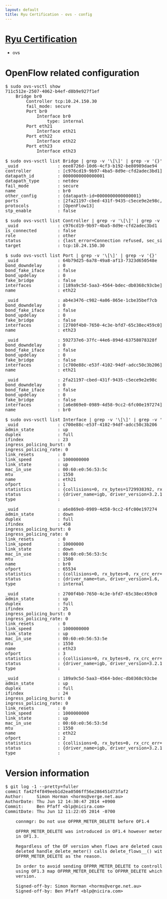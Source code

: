 ```yaml
---
layout: default
title: Ryu Certification - ovs - config
---
```

# [Ryu Certification](http://osrg.github.io/ryu/certification.html)
* ovs 

# OpenFlow related configuration
<pre>
$ sudo ovs-vsctl show
711c512e-2507-4062-b4ef-d8b9e927f1ef
    Bridge br0
        Controller tcp:10.24.150.30
        fail_mode: secure
        Port br0
            Interface br0
                type: internal
        Port eth21
            Interface eth21
        Port eth22
            Interface eth22
        Port eth23
            Interface eth23

$ sudo ovs-vsctl list Bridge | grep -v '\[\]' | grep -v '{}'
_uuid               : eee8726d-10d6-4cf3-b192-be80989dae94
controller          : [c976cd19-9b97-4ba5-8d9e-cfd2adec3bd1]
datapath_id         : 0000000000000001
datapath_type       : netdev
fail_mode           : secure
name                : br0
other_config        : {datapath-id=0000000000000001}
ports               : [2fa21197-cbed-431f-9435-c5ece9e2e98c, 592737e6-37fc-44e6-894d-63758078328f, 64b79d25-6a78-49a8-af13-7323d650548e, ab4e3476-c982-4a06-865e-1cbe35bef7cb]
protocols           : [OpenFlow13]
stp_enable          : false

$ sudo ovs-vsctl list Controller | grep -v '\[\]' | grep -v '{}'
_uuid               : c976cd19-9b97-4ba5-8d9e-cfd2adec3bd1
is_connected        : false
role                : other
status              : {last_error=Connection refused, sec_since_connect=972, sec_since_disconnect=1, state=BACKOFF}
target              : tcp:10.24.150.30

$ sudo ovs-vsctl list Port | grep -v '\[\]' | grep -v '{}'
_uuid               : 64b79d25-6a78-49a8-af13-7323d650548e
bond_downdelay      : 0
bond_fake_iface     : false
bond_updelay        : 0
fake_bridge         : false
interfaces          : [189a9c5d-5aa3-4564-bdec-db0368c93cbe]
name                : eth22

_uuid               : ab4e3476-c982-4a06-865e-1cbe35bef7cb
bond_downdelay      : 0
bond_fake_iface     : false
bond_updelay        : 0
fake_bridge         : false
interfaces          : [2700f4b0-7650-4c3e-bfd7-65c38ec459c0]
name                : eth23

_uuid               : 592737e6-37fc-44e6-894d-63758078328f
bond_downdelay      : 0
bond_fake_iface     : false
bond_updelay        : 0
fake_bridge         : false
interfaces          : [c700e88c-e53f-4102-94df-adcc50c3b206]
name                : eth21

_uuid               : 2fa21197-cbed-431f-9435-c5ece9e2e98c
bond_downdelay      : 0
bond_fake_iface     : false
bond_updelay        : 0
fake_bridge         : false
interfaces          : [a6e869e0-0989-4d58-9cc2-6fc00e197274]
name                : br0

$ sudo ovs-vsctl list Interface | grep -v '\[\]' | grep -v '{}'
_uuid               : c700e88c-e53f-4102-94df-adcc50c3b206
admin_state         : up
duplex              : full
ifindex             : 23
ingress_policing_burst: 0
ingress_policing_rate: 0
link_resets         : 0
link_speed          : 1000000000
link_state          : up
mac_in_use          : 00:60:e0:56:53:5c
mtu                 : 1550
name                : eth21
ofport              : 1
statistics          : {collisions=0, rx_bytes=1729938392, rx_crc_err=0, rx_dropped=0, rx_errors=0, rx_frame_err=0, rx_over_err=0, rx_packets=26995871, tx_bytes=0, tx_dropped=0, tx_errors=0, tx_packets=0}
status              : {driver_name=igb, driver_version=3.2.10-k, firmware_version=2.10-9}
type                : 

_uuid               : a6e869e0-0989-4d58-9cc2-6fc00e197274
admin_state         : down
duplex              : full
ifindex             : 458
ingress_policing_burst: 0
ingress_policing_rate: 0
link_resets         : 0
link_speed          : 10000000
link_state          : down
mac_in_use          : 00:60:e0:56:53:5c
mtu                 : 1500
name                : br0
ofport              : 65534
statistics          : {collisions=0, rx_bytes=0, rx_crc_err=0, rx_dropped=0, rx_errors=0, rx_frame_err=0, rx_over_err=0, rx_packets=0, tx_bytes=0, tx_dropped=0, tx_errors=0, tx_packets=0}
status              : {driver_name=tun, driver_version=1.6, firmware_version=N/A}
type                : internal

_uuid               : 2700f4b0-7650-4c3e-bfd7-65c38ec459c0
admin_state         : up
duplex              : full
ifindex             : 25
ingress_policing_burst: 0
ingress_policing_rate: 0
link_resets         : 0
link_speed          : 1000000000
link_state          : up
mac_in_use          : 00:60:e0:56:53:5e
mtu                 : 1550
name                : eth23
ofport              : 3
statistics          : {collisions=0, rx_bytes=0, rx_crc_err=0, rx_dropped=0, rx_errors=0, rx_frame_err=0, rx_over_err=0, rx_packets=0, tx_bytes=2361737908, tx_dropped=0, tx_errors=0, tx_packets=7301115}
status              : {driver_name=igb, driver_version=3.2.10-k, firmware_version=2.10-9}
type                : 

_uuid               : 189a9c5d-5aa3-4564-bdec-db0368c93cbe
admin_state         : up
duplex              : full
ifindex             : 24
ingress_policing_burst: 0
ingress_policing_rate: 0
link_resets         : 0
link_speed          : 1000000000
link_state          : up
mac_in_use          : 00:60:e0:56:53:5d
mtu                 : 1550
name                : eth22
ofport              : 2
statistics          : {collisions=0, rx_bytes=0, rx_crc_err=0, rx_dropped=0, rx_errors=0, rx_frame_err=0, rx_over_err=0, rx_packets=0, tx_bytes=1903873992, tx_dropped=0, tx_errors=0, tx_packets=12749478}
status              : {driver_name=igb, driver_version=3.2.10-k, firmware_version=2.10-9}
type                : 
</pre>

# Version information
<pre>
$ git log -1 --pretty=fuller
commit fa42f4f849eeb1d2ea0506ff56e286451d73faf2
Author:     Simon Horman &lt;horms@verge.net.au&gt;
AuthorDate: Thu Jun 12 14:30:47 2014 +0900
Commit:     Ben Pfaff &lt;blp@nicira.com&gt;
CommitDate: Thu Jun 12 11:22:05 2014 -0700

    connmgr: Do not use OFPRR_METER_DELETE before OF1.4
    
    OFPRR_METER_DELETE was introduced in OF1.4 however meters were introduced
    in OF1.3.
    
    Regardless of the OF version when flows are deleted cause flows to be
    deleted handle_delete_meter&#40;&#41; calls delete_flows__&#40;&#41; with
    OFPRR_METER_DELETE as the reason.
    
    In order to avoid sending OFPRR_METER_DELETE to controllers connected
    using OF1.3 map OFPRR_METER_DELETE to OFPRR_DELETE which exists in that
    version.
    
    Signed-off-by: Simon Horman &lt;horms@verge.net.au&gt;
    Signed-off-by: Ben Pfaff &lt;blp@nicira.com&gt;
</pre>
